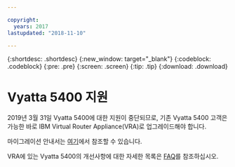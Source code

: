 ```yaml
---

copyright:
  years: 2017
lastupdated: "2018-11-10"

---
```


{:shortdesc: .shortdesc}
{:new_window: target="_blank"}
{:codeblock: .codeblock}
{:pre: .pre}
{:screen: .screen}
{:tip: .tip}
{:download: .download}

# Vyatta 5400 지원

2019년 3월 31일 Vyatta 5400에 대한 지원이 중단되므로, 기존 Vyatta 5400 고객은 가능한 바로 IBM Virtual Router Appliance(VRA)로 업그레이드해야 합니다. 

마이그레이션 안내서는 [여기](http://wpc.c320.edgecastcdn.net/00C320/Vyatta%205400%20to%20Virtual%20Router%20Appliance%20Upgrade%20Options.pdf)에서 참조할 수 있습니다.

VRA에 있는 Vyatta 5400의 개선사항에 대한 자세한 목록은 [FAQ](faqs.html#what-improvements-does-the-virtual-router-appliance-vyatta-5600-have-over-the-vyatta-5400-)를 참조하십시오. 

